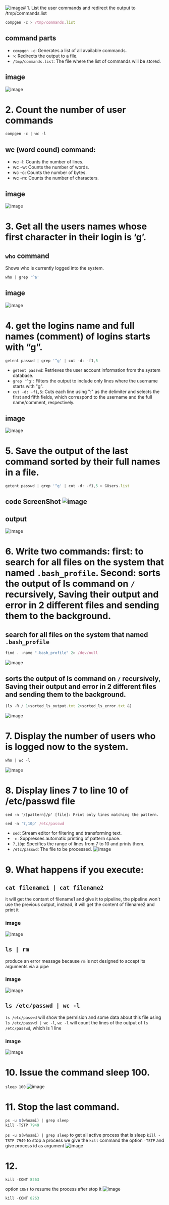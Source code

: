 ![image](https://github.com/Andrew-Adel/DevOps_Lab1/assets/60392594/cc31d6b1-459e-43e2-b935-4b4a01a80ab8)# 1. List the user commands and redirect the output to /tmp/commands.list
```javascript
compgen -c > /tmp/commands.list
```
## command parts
* `compgen -c`: Generates a list of all available commands.
* `>`: Redirects the output to a file.
* `/tmp/commands.list`: The file where the list of commands will be stored.
## image
![image](https://github.com/Andrew-Adel/DevOps_Lab1/assets/60392594/034b0a2c-5d88-4d02-a5a4-aa02f283ba07)

# 2. Count the number of user commands
```javascript
compgen -c | wc -l
```
## wc (word cound) command:
* wc -l: Counts the number of lines.
* wc -w: Counts the number of words.
* wc -c: Counts the number of bytes.
* wc -m: Counts the number of characters.
## image
![image](https://github.com/Andrew-Adel/DevOps_Lab1/assets/60392594/e3ea7843-5c95-4cbf-8aef-8eb8346184a4)

# 3. Get all the users names whose first character in their login is ‘g’.
## `who` command
Shows who is currently logged into the system.
```javascript
who | grep '^a'
```
## image
![image](https://github.com/Andrew-Adel/DevOps_Lab1/assets/60392594/6a82f9de-ff6c-492f-8f33-578ea1ec1318)

# 4. get the logins name and full names (comment) of logins starts with “g”.
```javascript
getent passwd | grep '^g' | cut -d: -f1,5
```
* `getent passwd`: Retrieves the user account information from the system database.
* `grep '^g'`: Filters the output to include only lines where the username starts with "g".
* `cut -d: -f1,5`: Cuts each line using ":" as the delimiter and selects the first and fifth fields, which correspond to the username and the full name/comment, respectively.

## image
![image](https://github.com/Andrew-Adel/DevOps_Lab1/assets/60392594/2cfed957-8d38-4a2b-b540-35b0d7c28b41)

# 5. Save the output of the last command sorted by their full names in a file.
```javascript
getent passwd | grep '^g' | cut -d: -f1,5 > GUsers.list
```
## code ScreenShot ![image](https://github.com/Andrew-Adel/DevOps_Lab1/assets/60392594/bb901b45-c590-4375-ad9f-4839246842af)
## output
![image](https://github.com/Andrew-Adel/DevOps_Lab1/assets/60392594/d013b863-916d-4c28-ab02-d8bc327dd813)

# 6. Write two commands: first: to search for all files on the system that named `.bash_profile`. Second: sorts the output of ls command on `/` recursively, Saving their output and error in 2 different files and sending them to the background.
## search for all files on the system that named `.bash_profile`
```javascript
find . -name ".bash_profile" 2> /dev/null
```
![image](https://github.com/Andrew-Adel/DevOps_Lab1/assets/60392594/618dbcab-e71b-4016-9a5c-1cfa18f11873)
## sorts the output of ls command on `/` recursively, Saving their output and error in 2 different files and sending them to the background.
```javascript
(ls -R / 1>sorted_ls_output.txt 2>sorted_ls_error.txt &)
```
![image](https://github.com/Andrew-Adel/DevOps_Lab1/assets/60392594/699d4cae-72f9-4a03-96fa-866a079b8ce5)

# 7. Display the number of users who is logged now to the system.
```javascript
who | wc -l
```
![image](https://github.com/Andrew-Adel/DevOps_Lab1/assets/60392594/3df41de0-1ed3-4a11-a904-ea5af2687798)

# 8. Display lines 7 to line 10 of /etc/passwd file
`sed -n '/[pattern]/p' [file]: Print only lines matching the pattern.`
```javascript
sed -n '7,10p' /etc/passwd
```
* `sed`: Stream editor for filtering and transforming text.
* `-n`: Suppresses automatic printing of pattern space.
* `7,10p`: Specifies the range of lines from 7 to 10 and prints them.
* `/etc/passwd`: The file to be processed.
![image](https://github.com/Andrew-Adel/DevOps_Lab1/assets/60392594/650d7b51-7856-405b-862c-199d4f1cd89e)

# 9. What happens if you execute:
## `cat filename1 | cat filename2`
it will get the contant of filename1 and give it to pipeline, the pipeline won't use the previous output, instead, it will get the content of filename2 and print it
### image
![image](https://github.com/Andrew-Adel/DevOps_Lab1/assets/60392594/b12cf331-8bf1-4b73-908d-c35de170c39a)

## `ls | rm`
produce an error message because `rm` is not designed to accept its arguments via a pipe
### image
![image](https://github.com/Andrew-Adel/DevOps_Lab1/assets/60392594/3248aa76-84b2-44cf-8a15-b5cbeab33a0c)

## `ls /etc/passwd | wc -l`
`ls /etc/passwd` will show the permision and some data about this file
using `ls /etc/passwd | wc -l`, `wc -l` will count the lines of the output of `ls /etc/passwd`, which is 1 line
### image
![image](https://github.com/Andrew-Adel/DevOps_Lab1/assets/60392594/ac6ec90e-9d6d-4354-92ea-61057d16634e)


# 10. Issue the command sleep 100.
`sleep 100`
![image](https://github.com/Andrew-Adel/DevOps_Lab1/assets/60392594/711a3c1c-0c74-4e9d-b67d-61762709eca3)

# 11. Stop the last command.
```javascript
ps -u $(whoami) | grep sleep
kill -TSTP 7949
```
`ps -u $(whoami) | grep sleep` to get all active process that is sleep
`kill -TSTP 7949` to stop a process we give the `kill` command the option `-TSTP` and give process id as argument
![image](https://github.com/Andrew-Adel/DevOps_Lab1/assets/60392594/8feab373-fbb3-46f3-aaec-bb940bef67c7)


# 12. 
```javascript
kill -CONT 8263
```
option `CONT` to resume the process after stop it
![image](https://github.com/Andrew-Adel/DevOps_Lab1/assets/60392594/cd9b8e4d-7950-4e35-bf8c-90cefdf7197c)
```javascript
kill -CONT 8263
```

